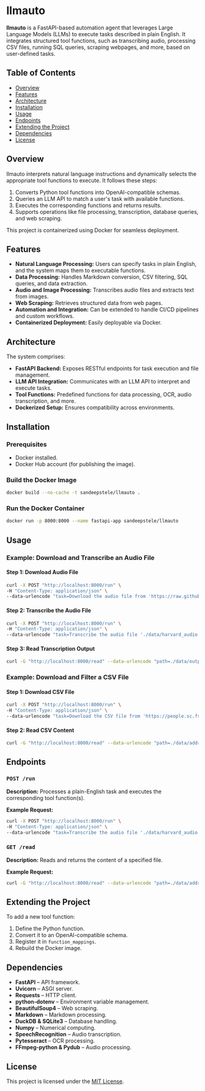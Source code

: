 # llmauto

**llmauto** is a FastAPI-based automation agent that leverages Large Language Models (LLMs) to execute tasks described in plain English. It integrates structured tool functions, such as transcribing audio, processing CSV files, running SQL queries, scraping webpages, and more, based on user-defined tasks.

## Table of Contents
- [Overview](#overview)
- [Features](#features)
- [Architecture](#architecture)
- [Installation](#installation)
- [Usage](#usage)
- [Endpoints](#endpoints)
- [Extending the Project](#extending-the-project)
- [Dependencies](#dependencies)
- [License](#license)

## Overview

llmauto interprets natural language instructions and dynamically selects the appropriate tool functions to execute. It follows these steps:
1. Converts Python tool functions into OpenAI-compatible schemas.
2. Queries an LLM API to match a user's task with available functions.
3. Executes the corresponding functions and returns results.
4. Supports operations like file processing, transcription, database queries, and web scraping.

This project is containerized using Docker for seamless deployment.

## Features

- **Natural Language Processing:** Users can specify tasks in plain English, and the system maps them to executable functions.
- **Data Processing:** Handles Markdown conversion, CSV filtering, SQL queries, and data extraction.
- **Audio and Image Processing:** Transcribes audio files and extracts text from images.
- **Web Scraping:** Retrieves structured data from web pages.
- **Automation and Integration:** Can be extended to handle CI/CD pipelines and custom workflows.
- **Containerized Deployment:** Easily deployable via Docker.

## Architecture

The system comprises:
- **FastAPI Backend:** Exposes RESTful endpoints for task execution and file management.
- **LLM API Integration:** Communicates with an LLM API to interpret and execute tasks.
- **Tool Functions:** Predefined functions for data processing, OCR, audio transcription, and more.
- **Dockerized Setup:** Ensures compatibility across environments.

## Installation

### Prerequisites
- Docker installed.
- Docker Hub account (for publishing the image).

### Build the Docker Image
```sh
docker build --no-cache -t sandeepstele/llmauto .
```

### Run the Docker Container
```sh
docker run -p 8000:8000 --name fastapi-app sandeepstele/llmauto
```

## Usage

### Example: Download and Transcribe an Audio File

#### Step 1: Download Audio File
```sh
curl -X POST "http://localhost:8000/run" \
-H "Content-Type: application/json" \
--data-urlencode "task=Download the audio file from 'https://raw.githubusercontent.com/sandeepstele/llm-proj-final/main/Harvard%20list%2001.wav' and save it as './data/harvard_audio.wav'."
```

#### Step 2: Transcribe the Audio File
```sh
curl -X POST "http://localhost:8000/run" \
-H "Content-Type: application/json" \
--data-urlencode "task=Transcribe the audio file './data/harvard_audio.wav' and save the result to './data/output/transcription.txt'."
```

#### Step 3: Read Transcription Output
```sh
curl -G "http://localhost:8000/read" --data-urlencode "path=./data/output/transcription.txt"
```

### Example: Download and Filter a CSV File

#### Step 1: Download CSV File
```sh
curl -X POST "http://localhost:8000/run" \
-H "Content-Type: application/json" \
--data-urlencode "task=Download the CSV file from 'https://people.sc.fsu.edu/~jburkardt/data/csv/addresses.csv' and save it as './data/addresses.csv'."
```

#### Step 2: Read CSV Content
```sh
curl -G "http://localhost:8000/read" --data-urlencode "path=./data/addresses.csv"
```

## Endpoints

### `POST /run`
**Description:** Processes a plain-English task and executes the corresponding tool function(s).

**Example Request:**
```sh
curl -X POST "http://localhost:8000/run" \
-H "Content-Type: application/json" \
--data-urlencode "task=Transcribe the audio file './data/harvard_audio.wav' and save the result to './data/output/transcription.txt'."
```

### `GET /read`
**Description:** Reads and returns the content of a specified file.

**Example Request:**
```sh
curl -G "http://localhost:8000/read" --data-urlencode "path=./data/addresses.csv"
```

## Extending the Project

To add a new tool function:
1. Define the Python function.
2. Convert it to an OpenAI-compatible schema.
3. Register it in `function_mappings`.
4. Rebuild the Docker image.

## Dependencies

- **FastAPI** – API framework.
- **Uvicorn** – ASGI server.
- **Requests** – HTTP client.
- **python-dotenv** – Environment variable management.
- **BeautifulSoup4** – Web scraping.
- **Markdown** – Markdown processing.
- **DuckDB & SQLite3** – Database handling.
- **Numpy** – Numerical computing.
- **SpeechRecognition** – Audio transcription.
- **Pytesseract** – OCR processing.
- **FFmpeg-python & Pydub** – Audio processing.

## License

This project is licensed under the [MIT License](LICENSE).

